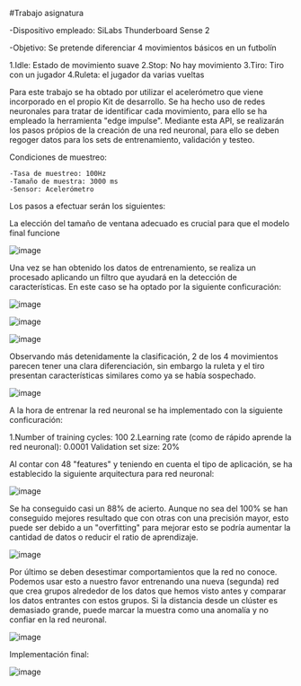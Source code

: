 #Trabajo asignatura

-Dispositivo empleado: SiLabs Thunderboard Sense 2

-Objetivo: Se pretende diferenciar 4 movimientos básicos en un futbolín
  
  1.Idle: Estado de movimiento suave
  2.Stop: No hay movimiento
  3.Tiro: Tiro con un jugador
  4.Ruleta: el jugador da varias vueltas
  
  Para este trabajo se ha obtado por utilizar el acelerómetro que viene incorporado en el propio Kit de desarrollo.
  Se ha hecho uso de redes neuronales para tratar de identificar cada movimiento, para ello se ha empleado la herramienta "edge impulse".
  Mediante esta API, se realizarán los pasos própios de la creación de una red neuronal, para ello se deben regoger datos para los sets
  de entrenamiento, validación y testeo.
  
  Condiciones de muestreo:
  
    -Tasa de muestreo: 100Hz
    -Tamaño de muestra: 3000 ms
    -Sensor: Acelerómetro
   
   Los pasos a efectuar serán los siguientes:
   
   La elección del tamaño de ventana adecuado es crucial para que el modelo final funcione
   
   ![image](https://user-images.githubusercontent.com/81929580/214741979-d5a54e97-f9f3-4c73-aaa8-b79271fbcf5c.png)

   
   Una vez se han obtenido los datos de entrenamiento, se realiza un procesado aplicando un filtro que ayudará en la detección de características.
   En este caso se ha optado por la siguiente conficuración:
 
   ![image](https://user-images.githubusercontent.com/81929580/214738388-f0251c2b-9e3a-4907-87df-5f9a5d111494.png)

![image](https://user-images.githubusercontent.com/81929580/214738672-01e5e604-8819-46dd-914a-228bae7fe0bf.png)

![image](https://user-images.githubusercontent.com/81929580/214738725-23ce8f9e-739a-478d-9b9e-e8f2258211fb.png)

Observando más detenidamente la clasificación, 2 de los 4 movimientos parecen tener una clara diferenciación, sin embargo la ruleta y el tiro presentan 
características similares como ya se había sospechado.

![image](https://user-images.githubusercontent.com/81929580/214739562-d1cd4a50-1bbd-4719-b458-569f09f075a2.png)

A la hora de entrenar la red neuronal se ha implementado con la siguiente conficuración:

  1.Number of training cycles: 100
  2.Learning rate (como de rápido aprende la red neuronal): 0.0001
  Validation set size: 20%
  
  Al contar con 48 "features" y teniendo en cuenta el tipo de aplicación, se ha establecido la siguiente arquitectura para red neuronal:
  
  ![image](https://user-images.githubusercontent.com/81929580/214740273-df01d3af-2ce1-41e9-9b33-7fd853e55f9f.png)
  
  Se ha conseguido casi un 88% de acierto. Aunque no sea del 100% se han conseguido mejores resultado que con otras 
  con una precisión mayor, esto puede ser debido a un "overfitting" para mejorar esto se podría aumentar la cantidad de datos o reducir 
  el ratio de aprendizaje.
  
  ![image](https://user-images.githubusercontent.com/81929580/214740826-e0d4bf95-f51f-45a3-ade8-0f044a1bd765.png)

Por último se deben desestimar comportamientos que la red no conoce.
Podemos usar esto a nuestro favor entrenando una nueva (segunda) red que crea grupos alrededor de los datos que hemos visto antes y comparar 
los datos entrantes con estos grupos. Si la distancia desde un clúster es demasiado grande, puede marcar la muestra como una anomalía y no 
confiar en la red neuronal.

![image](https://user-images.githubusercontent.com/81929580/214741800-5373c872-3b0c-4f6a-9086-5ac73d1998f8.png)

Implementación final:

![image](https://user-images.githubusercontent.com/81929580/214742814-b03e7571-37e7-4e45-a59b-ce1cdd5ea676.png)
